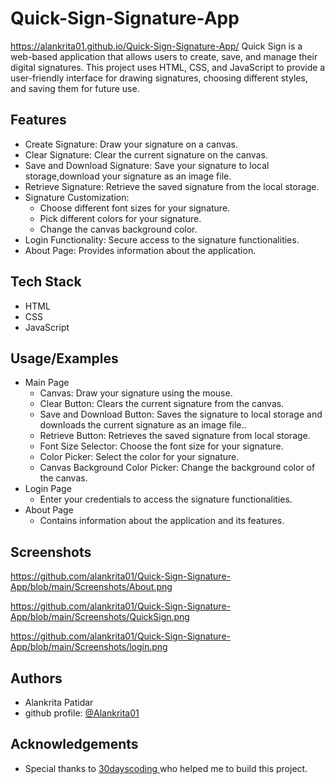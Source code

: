 # Quick-Sign-Signature-App
https://alankrita01.github.io/Quick-Sign-Signature-App/ 
Quick Sign is a web-based application that allows users to create, save, and manage their digital signatures. This project uses HTML, CSS, and JavaScript to provide a user-friendly interface for drawing signatures, choosing different styles, and saving them for future use.



## Features

- Create Signature: Draw your signature on a canvas.
- Clear Signature: Clear the current signature on the canvas.
- Save and Download Signature: Save your signature to local storage,download your signature as an image file. 
- Retrieve Signature: Retrieve the saved signature from the local storage.
- Signature Customization:
    * Choose different font sizes for your signature.
    * Pick different colors for your signature.
    * Change the canvas background color.
-   Login Functionality: Secure access to the signature functionalities.
- About Page: Provides information about the application.



## Tech Stack

- HTML
- CSS
- JavaScript



## Usage/Examples

- Main Page
    *   Canvas: Draw your signature using the mouse.
    *   Clear Button: Clears the current signature from the canvas.
    *   Save and Download Button: Saves the signature to local storage and downloads the current signature as an image file..
    *   Retrieve Button: Retrieves the saved signature from local storage.
    *   Font Size Selector: Choose the font size for your signature.
    *   Color Picker: Select the color for your signature.
    *   Canvas Background Color Picker: Change the background color of the canvas.
-   Login Page
    *   Enter your credentials to access the signature functionalities.
-   About Page
    *   Contains information about the application and its features.


## Screenshots

https://github.com/alankrita01/Quick-Sign-Signature-App/blob/main/Screenshots/About.png

https://github.com/alankrita01/Quick-Sign-Signature-App/blob/main/Screenshots/QuickSign.png

https://github.com/alankrita01/Quick-Sign-Signature-App/blob/main/Screenshots/login.png
## Authors
- Alankrita Patidar
- github profile: [@Alankrita01](https://github.com/alankrita01)


## Acknowledgements

 - Special thanks to [30dayscoding ](https://courses.30dayscoding.com/) who helped me to build this project.
 
